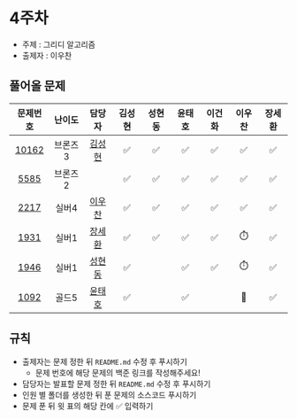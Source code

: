 # 4주차

- 주제 : 그리디 알고리즘
- 출제자 : 이우찬

## 풀어올 문제

|                    문제번호                    | 난이도  |                        담당자                        | 김성현 | 성현동 | 윤태호 | 이건화 | 이우찬 | 장세환 |
| :--------------------------------------------: | :-----: | :--------------------------------------------------: | :----: | :----: | :----: | :----: | :----: | :----: |
| [10162](https://www.acmicpc.net/problem/10162) | 브론즈3 | <a href="https://github.com/sunghyun1356">김성현</a> |   ✅   |   ✅   |   ✅   |   ✅   |   ✅   |   ✅   |
|  [5585](https://www.acmicpc.net/problem/5585)  | 브론즈2 |                                                      |   ✅   |   ✅   |   ✅   |   ✅   |   ✅   |   ✅   |
|  [2217](https://www.acmicpc.net/problem/2217)  |  실버4  |  <a href="https://github.com/wchan0409">이우찬</a>   |   ✅   |   ✅   |   ✅   |   ✅   |   ✅   |   ✅   |
|  [1931](https://www.acmicpc.net/problem/1931)  |  실버1  | <a href="https://github.com/SehwanChang">장세환</a>  |   ✅   |   ✅   |   ✅   |   ✅   |   ⏱️   |   ✅   |
|  [1946](https://www.acmicpc.net/problem/1946)  |  실버1  | <a href="https://github.com/hyundongSung">성현동</a> |   ✅   |        |   ✅   |   ✅   |   ⏱️   |   ✅   |
|  [1092](https://www.acmicpc.net/problem/1092)  |  골드5  |  <a href="https://github.com/taeho0888">윤태호</a>   |   ✅   |        |   ✅   |        |   🚫   |   ✅   |

<!-- 표 입력할 때 아래 거 참고!
[문제번호](https://www.acmicpc.net/problem/문제번호)
<a href="https://github.com/taeho0888">윤태호</a>
<a href="https://github.com/sunghyun1356">김성현</a>
<a href="https://github.com/hyundongSung">성현동</a>
<a href="https://github.com/wchan0409">이우찬</a>
<a href="https://github.com/SehwanChang">장세환</a>
<a href="https://github.com/Gunhot">이건화</a> -->

## 규칙

- 출제자는 문제 정한 뒤 `README.md` 수정 후 푸시하기
  - 문제 번호에 해당 문제의 백준 링크를 작성해주세요!
- 담당자는 발표할 문제 정한 뒤 `README.md` 수정 후 푸시하기
- 인원 별 폴더를 생성한 뒤 푼 문제의 소스코드 푸시하기
- 문제 푼 뒤 윗 표의 해당 칸에 ✅ 입력하기
